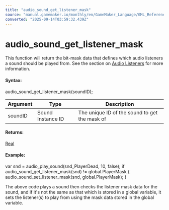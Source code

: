 ```yaml
---
title: "audio_sound_get_listener_mask"
source: "manual.gamemaker.io/monthly/en/GameMaker_Language/GML_Reference/Asset_Management/Audio/audio_sound_get_listener_mask.htm"
converted: "2025-09-14T03:59:32.439Z"
---
```


# audio\_sound\_get\_listener\_mask

This function will return the bit-mask data that defines which audio listeners a sound should be played from. See the section on [Audio Listeners](Audio_Listeners/Audio_Listeners.md) for more information.

#### Syntax:

audio\_sound\_get\_listener\_mask(soundID);

| Argument | Type | Description |
| --- | --- | --- |
| soundID | Sound Instance ID | The unique ID of the sound to get the mask of |

#### Returns:

[Real](../../../GML_Overview/Data_Types.md)

#### Example:

var snd = audio\_play\_sound(snd\_PlayerDead, 10, false);
if audio\_sound\_get\_listener\_mask(snd) != global.PlayerMask
{
    audio\_sound\_set\_listener\_mask(snd, global.PlayerMask);
}

The above code plays a sound then checks the listener mask data for the sound, and if it's not the same as that which is stored in a global variable, it sets the listener(s) to play from using the mask data stored in the global variable.